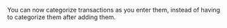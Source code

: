 You can now categorize transactions as you enter them, instead of having to categorize them after adding them.